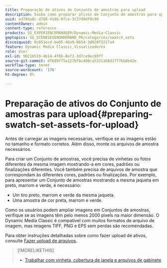 ```yaml
---
title: Preparação de ativos do Conjunto de amostras para upload
description: Saiba como preparar ativos de Conjunto de amostras para upload.
uuid: ed78da8c-d708-418b-97ce-3c37d9df9c90
contentOwner: admin
content-type: reference
products: SG_EXPERIENCEMANAGER/Dynamic-Media-Classic
geptopics: SG_SCENESEVENONDEMAND_PK/categories/swatch_sets
discoiquuid: 0c851ecd-be05-46a9-8654-3d028f3217a4
feature: Dynamic Media Classic,Visualizadores
role: User
exl-id: 90216519-4b14-4f8b-8e72-3d7ce9ec89ff
source-git-commit: df689ff5a127bfbc400ca5331168d1ff7bb0b42e
workflow-type: tm+mt
source-wordcount: '176'
ht-degree: 0%

---
```


# Preparação de ativos do Conjunto de amostras para upload{#preparing-swatch-set-assets-for-upload}

Antes de carregar as imagens necessárias, verifique se as imagens estão no tamanho e formato corretos. Além disso, monte os arquivos de amostra necessários.

Para criar um Conjunto de amostras, você precisa de vinhetas ou fotos diferentes da mesma imagem mostrando-a em cores, padrões ou finalizações diferentes. Você também precisa de arquivos de amostra que correspondam às diferentes cores, padrões ou finalizações. Por exemplo, para apresentar um Conjunto de amostras mostrando a mesma jaqueta em preto, marrom e verde, é necessário:

* Um tiro preto, marrom e verde da mesma jaqueta.
* Uma amostra de cor preta, marrom e verde.

Como os usuários podem ampliar imagens em Conjuntos de amostras, verifique se as imagens têm pelo menos 2000 pixels na maior dimensão. O Dynamic Media Classic é compatível com muitos formatos de arquivo de imagem, mas imagens TIFF, PNG e EPS sem perdas são recomendadas.

Para obter instruções detalhadas sobre como fazer upload de ativos, consulte [Fazer upload de arquivos](uploading-files.md#uploading_files).

>[!MORELIKETHIS]
>
>* [Trabalhar com vinheta, cobertura de janela e arquivos de gabinete](vignette-window-covering-cabinet-files.md#working_with_vignette_window_covering_and_cabinet_files)

